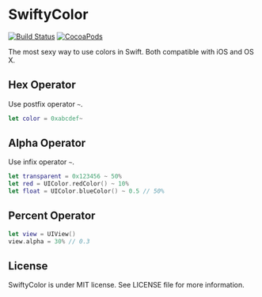 SwiftyColor
===========

[![Build Status](https://travis-ci.org/devxoul/SwiftyColor.svg)](https://travis-ci.org/devxoul/SwiftyColor)
[![CocoaPods](http://img.shields.io/cocoapods/v/SwiftyColor.svg?style=flat)](http://cocoapods.org/?q=name%3ASwiftyColor%20author%3Adevxoul)

The most sexy way to use colors in Swift. Both compatible with iOS and OS X.

Hex Operator
------------

Use postfix operator `~`.

```swift
let color = 0xabcdef~
```

Alpha Operator
--------------

Use infix operator `~`.

```swift
let transparent = 0x123456 ~ 50%
let red = UIColor.redColor() ~ 10%
let float = UIColor.blueColor() ~ 0.5 // 50%
```

Percent Operator
----------------

```swift
let view = UIView()
view.alpha = 30% // 0.3
```


License
-------

SwiftyColor is under MIT license. See LICENSE file for more information.
